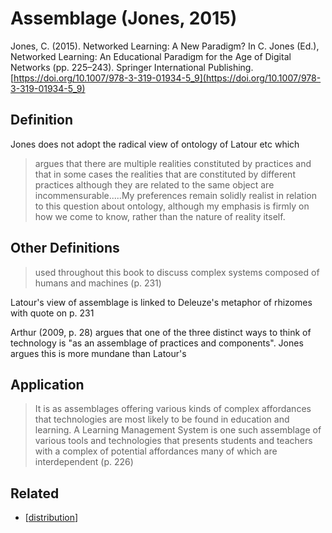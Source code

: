 # Assemblage (Jones, 2015)

Jones, C. (2015). Networked Learning: A New Paradigm? In C. Jones (Ed.), Networked Learning: An  Educational Paradigm for the Age of Digital Networks (pp. 225–243). Springer International Publishing. [https://doi.org/10.1007/978-3-319-01934-5_9](https://doi.org/10.1007/978-3-319-01934-5_9)

## Definition

Jones does not adopt the radical view of ontology of Latour etc which
> argues that there are multiple realities constituted by practices and that in some cases the realities that are constituted by different practices although they are related to the same object are incommensurable.....My preferences remain solidly realist in relation to this question about ontology, although my emphasis is firmly on how we come to know, rather than the nature of reality itself.

## Other Definitions

> used throughout this book to discuss complex systems composed of humans and machines (p. 231)

Latour's view of assemblage is linked to Deleuze's metaphor of rhizomes with quote on p. 231

Arthur (2009, p. 28) argues that one of the three distinct ways to think of technology is "as an assemblage of practices and components". Jones argues this is more mundane than Latour's

## Application

> It is as assemblages offering various kinds of complex affordances that technologies are most likely to be found in education and learning. A Learning Management System is one such assemblage of various tools and technologies that presents students and teachers with a complex of potential affordances many of which are interdependent (p. 226)

## Related 

- [[distribution]]



[//begin]: # "Autogenerated link references for markdown compatibility"
[distribution]: distribution "Distribution"
[//end]: # "Autogenerated link references"